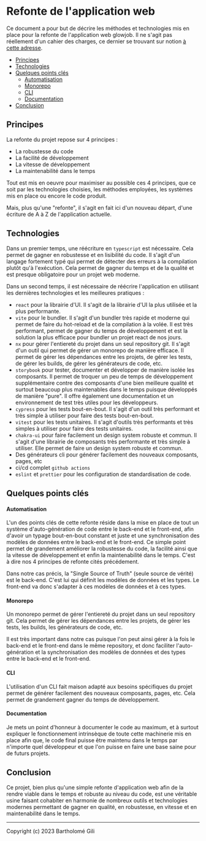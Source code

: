 # Refonte de l'application web

Ce document a pour but de décrire les méthodes et technologies mis en place pour la refonte de l'application web glowjob.
Il ne s'agit pas réellement d'un cahier des charges, ce dernier se trouvant sur notion [à cette adresse](https://faceted-calendula-4a5.notion.site/glowjob-045b728ee5fb4dfc93ce11d335314b7c?pvs=4).

- [Principes](#principes)
- [Technologies](#technologies)
- [Quelques points clés](#quelques-points-clés)
    - [Automatisation](#automatisation)
    - [Monorepo](#monorepo)
    - [CLI](#cli)
    - [Documentation](#documentation)
- [Conclusion](#conclusion)

## Principes

La refonte du projet repose sur 4 principes :

- La robustesse du code
- La facilité de développement
- La vitesse de développement
- La maintenabilité dans le temps

Tout est mis en oeuvre pour maximiser au possible ces 4 principes, que ce soit par les technologies choisies, les méthodes employées, les systèmes mis en place ou encore le code produit.

Mais, plus qu'une "refonte", il s'agit en fait ici d'un nouveau départ, d'une écriture de A à Z de l'application actuelle.

## Technologies

Dans un premier temps, une réécriture en `typescript` est nécessaire. Cela permet de gagner en robustesse et en lisibilité du code. Il s'agit d'un langage fortement typé qui permet de détecter des erreurs à la compilation plutôt qu'à l'exécution. Cela permet de gagner du temps et de la qualité et est presque obligatoire pour un projet web moderne.

Dans un second temps, il est nécessaire de réécrire l'application en utilisant les dernières technologies et les meilleures pratiques :
- `react` pour la librairie d'UI. Il s'agit de la librairie d'UI la plus utilisée et la plus performante.
- `vite` pour le bundler. Il s'agit d'un bundler très rapide et moderne qui permet de faire du hot-reload et de la compilation à la volée. Il est très performant, permet de gagner du temps de développement et est la solution la plus efficace pour bundler un projet react de nos jours.
- `nx` pour gérer l'entiereté du projet dans un seul repository git. Il s'agit d'un outil qui permet de gérer un monorepo de manière efficace. Il permet de gérer les dépendances entre les projets, de gérer les tests, de gérer les builds, de gérer les générateurs de code, etc.
- `storybook` pour tester, documenter et développer de manière isolée les composants. Il permet de troquer un peu de temps de développement supplémentaire contre des composants d'une bien meilleure qualité et surtout beaucoup plus maintenables dans le temps puisque développés de manière "pure". Il offre également une documentation et un environnement de test très utiles pour les développeurs.
- `cypress` pour les tests bout-en-bout. Il s'agit d'un outil très performant et très simple à utiliser pour faire des tests bout-en-bout.
- `vitest` pour les tests unitaires. Il s'agit d'outils très performants et très simples à utiliser pour faire des tests unitaires.
- `chakra-ui` pour faire facilement un design system robuste et commun. Il s'agit d'une librairie de composants très performante et très simple à utiliser. Elle permet de faire un design system robuste et commun.
- Des générateurs cli pour générer facilement des nouveaux composants, pages, etc
- ci/cd complet `github actions`
- `eslint` et `prettier` pour les configuration de standardisation de code.

## Quelques points clés

#### Automatisation

L'un des points clés de cette refonte réside dans la mise en place de tout un système d'auto-génération de code entre le back-end et le front-end, afin d'avoir un typage bout-en-bout constant et juste et une synchronisation des modèles de données entre le back-end et le front-end. Ce simple point permet de grandement améliorer la robustesse du code, la facilité ainsi que la vitesse de développement et enfin la maintenabilité dans le temps. C'est à dire nos 4 principes de refonte cités précédement.

Dans notre cas précis, la "Single Source of Truth" (seule source de vérité) est le back-end. C'est lui qui définit les modèles de données et les types. Le front-end va donc s'adapter à ces modèles de données et à ces types.

#### Monorepo

Un monorepo permet de gérer l'entiereté du projet dans un seul repository git. Cela permet de gérer les dépendances entre les projets, de gérer les tests, les builds, les générateurs de code, etc. 

Il est très important dans notre cas puisque l'on peut ainsi gérer à la fois le back-end et le front-end dans le même repository, et donc faciliter l'auto-génération et la synchronisation des modèles de données et des types entre le back-end et le front-end.

#### CLI

L'utilisation d'un CLI fait maison adapté aux besoins spécifiques du projet permet de générer facilement des nouveaux composants, pages, etc. Cela permet de grandement gagner du temps de développement.

#### Documentation

Je mets un point d'honneur à documenter le code au maximum, et à surtout expliquer le fonctionnement intrinsèque de toute cette machinerie mis en place afin que, le code final puisse être maintenu dans le temps par n'importe quel développeur et que l'on puisse en faire une base saine pour de futurs projets.

## Conclusion

Ce projet, bien plus qu'une simple refonte d'application web afin de la rendre viable dans le temps et robuste au niveau du code, est une véritable usine faisant cohabiter en harmonie de nombreux outils et technologies modernes permettant de gagner en qualité, en robustesse, en vitesse et en maintenabilité dans le temps. 

---

Copyright (c) 2023 Bartholomé Gili